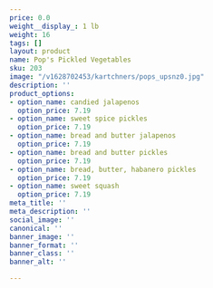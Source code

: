 ```yaml
---
price: 0.0
weight__display_: 1 lb
weight: 16
tags: []
layout: product
name: Pop's Pickled Vegetables
sku: 203
image: "/v1628702453/kartchners/pops_upsnz0.jpg"
description: ''
product_options:
- option_name: candied jalapenos
  option_price: 7.19
- option_name: sweet spice pickles
  option_price: 7.19
- option_name: bread and butter jalapenos
  option_price: 7.19
- option_name: bread and butter pickles
  option_price: 7.19
- option_name: bread, butter, habanero pickles
  option_price: 7.19
- option_name: sweet squash
  option_price: 7.19
meta_title: ''
meta_description: ''
social_image: ''
canonical: ''
banner_image: ''
banner_format: ''
banner_class: ''
banner_alt: ''

---
```

